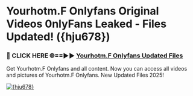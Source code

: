 # Yourhotm.F Onlyfans Original Videos 0nlyFans Leaked - Files Updated! ({hju678})

<h3>🔴 CLICK HERE 🌐==►► <a href="https://tinyurl.com/ms9xzufz" rel="nofollow">Yourhotm.F Onlyfans Updated Files</a></h3>

Get Yourhotm.F Onlyfans and all content. Now you can access all videos and pictures of Yourhotm.F Onlyfans. New Updated Files 2025!

[![{hju678}](https://i.imgur.com/PQ7UWWw.gif)](https://tinyurl.com/ms9xzufz)